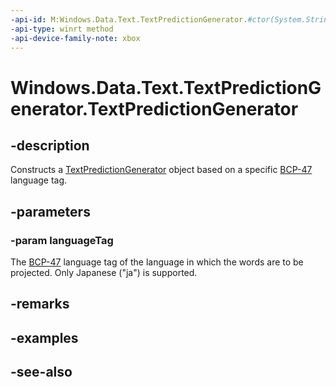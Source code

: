 ```yaml
---
-api-id: M:Windows.Data.Text.TextPredictionGenerator.#ctor(System.String)
-api-type: winrt method
-api-device-family-note: xbox
---
```


<!-- Method syntax
public TextPredictionGenerator(System.String languageTag)
-->

# Windows.Data.Text.TextPredictionGenerator.TextPredictionGenerator

## -description
Constructs a [TextPredictionGenerator](textpredictiongenerator.md) object based on a specific [BCP-47](https://tools.ietf.org/html/bcp47) language tag.

## -parameters
### -param languageTag
The [BCP-47](https://tools.ietf.org/html/bcp47) language tag of the language in which the words are to be projected. Only Japanese ("ja") is supported.

## -remarks

## -examples

## -see-also
